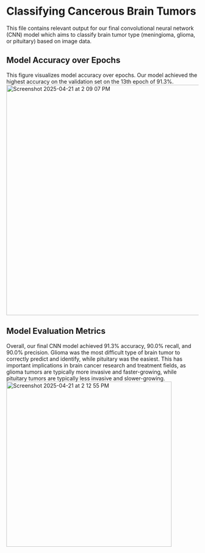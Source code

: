# Classifying Cancerous Brain Tumors 
This file contains relevant output for our final convolutional neural network (CNN) model which aims to classify brain tumor type (meningioma, glioma, or pituitary) based on image data.

## Model Accuracy over Epochs 
This figure visualizes model accuracy over epochs. Our model achieved the highest accuracy on the validation set on the 13th epoch of 91.3%. 
<img width="604" alt="Screenshot 2025-04-21 at 2 09 07 PM" src="https://github.com/user-attachments/assets/43fef578-433d-415a-8171-3bc53cdf230f" />

## Model Evaluation Metrics 
Overall, our final CNN model achieved 91.3% accuracy, 90.0% recall, and 90.0% precision. Glioma was the most difficult type of brain tumor to correctly predict and identify, while pituitary was the easiest. This has important implications in brain cancer research and treatment fields, as glioma tumors are typically more invasive and faster-growing, while pituitary tumors are typically less invasive and slower-growing. 
<img width="433" alt="Screenshot 2025-04-21 at 2 12 55 PM" src="https://github.com/user-attachments/assets/cf4e9cd0-a26f-4547-88fb-0c660700bf54" />




